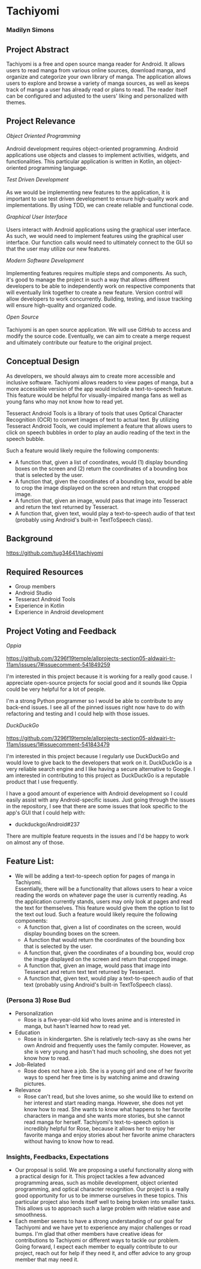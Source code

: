 # Tachiyomi
### Madilyn Simons

## Project Abstract
Tachiyomi is a free and open source manga reader for Android.  It allows users
to read manga from various online sources, download manga, and organize and
categorize your own library of manga.  The application allows users to explore and browse a variety of manga sources, as well as keeps track of manga a user has already read or plans to read.  The reader itself can be configured and adjusted to the users' liking and personalized with themes.

## Project Relevance
_Object Oriented Programming_ <br />  
Android development requires object-oriented programming.  Android applications use objects and classes to implement activities, widgets, and functionalities.  This particular application is written in Kotlin, an object-oriented programming language.

_Test Driven Development_ <br />  
As we would be implementing new features to the application, it is important to use test driven development to ensure high-quality work and implementations.  By using TDD, we can create reliable and functional code.

_Graphical User Interface_ <br />  
Users interact with Android applications using the graphical user interface.  As such, we would need to implement features using the graphical user interface.  Our function calls would need to ultimately connect to the GUI so that the user may utilize our new features.

_Modern Software Development_ <br />  
Implementing features requires multiple steps and components.  As such, it's good to manage the project in such a way that allows different developers to be able to independently work on respective components that will eventually link together to create a new feature.  Version control will allow developers to work concurrently.  Building, testing, and issue tracking will ensure high-quality and organized code.

_Open Source_ <br />  
Tachiyomi is an open source application.  We will use GitHub to access and modify the source code.  Eventually, we can aim to create a merge request and ultimately contribute our feature to the original project.

## Conceptual Design
As developers, we should always aim to create more accessible and inclusive software.  Tachiyomi allows readers to view pages of manga, but a more accessible version of the app would include a text-to-speech feature.  This feature would be helpful for visually-impaired manga fans as well as young fans who may not know how to read yet.

Tesseract Android Tools is a library of tools that uses Optical Character Recognition (OCR) to convert images of text to actual text.  By utilizing Tesseract Android Tools, we could implement a feature that allows users to click on speech bubbles in order to play an audio reading of the text in the speech bubble.

Such a feature would likely require the following components:
- A function that, given a list of coordinates, would (1) display bounding boxes on the screen and (2) return the coordinates of a bounding box that is selected by the user.
- A function that, given the coordinates of a bounding box, would be able to
crop the image displayed on the screen and return that cropped image.
- A function that, given an image, would pass that image into Tesseract and return the text returned by Tesseract.
- A function that, given text, would play a text-to-speech audio of that text (probably using Android's built-in TextToSpeech class).

## Background
https://github.com/tug34641/tachiyomi

## Required Resources
- Group members
- Android Studio
- Tesseract Android Tools
- Experience in Kotlin
- Experience in Android development

## Project Voting and Feedback
_Oppia_ <br />  
https://github.com/3296f19temple/allprojects-section05-aldwairi-tr-11am/issues/7#issuecomment-541849259 <br />  

I'm interested in this project because it is working for a really good cause. I appreciate open-source projects for social good and it sounds like Oppia could be very helpful for a lot of people.

I'm a strong Python programmer so I would be able to contribute to any back-end issues. I see all of the pinned issues right now have to do with refactoring and testing and I could help with those issues.

_DuckDuckGo_ <br />  
https://github.com/3296f19temple/allprojects-section05-aldwairi-tr-11am/issues/1#issuecomment-541843479 <br />  

I'm interested in this project because I regularly use DuckDuckGo and would love to give back to the developers that work on it. DuckDuckGo is a very reliable search engine and I like having a secure alternative to Google. I am interested in contributing to this project as DuckDuckGo is a reputable product that I use frequently.

I have a good amount of experience with Android development so I could easily assist with any Android-specific issues. Just going through the issues in the repository, I see that there are some issues that look specific to the app's GUI that I could help with:

- duckduckgo/Android#237

There are multiple feature requests in the issues and I'd be happy to work on almost any of those.

## Feature List:
- We will be adding a text-to-speech option for pages of manga in Tachiyomi.  
Essentially, there will be a functionality that allows users to hear a voice
reading the words on whatever page the user is currently reading.  As
the application currently stands, users may only look at pages and read the
text for themselves.  This feature would give them the option to list to
the text out loud.  Such a feature would likely require the following components:
    -  A function that, given a list of coordinates on the screen, would display
    bounding boxes on the screen.
    -  A function that would return the coordinates of the bounding box
    that is selected by the user.
    -  A function that, given the coordinates of a bounding box, would crop the
    image displayed on the screen and return that cropped image.
    -  A function that, given an image, would pass that image into Tesseract
    and return text text returned by Tesseract.
    -  A function that, given text, would play a text-to-speech audio of that
    text (probably using Android's built-in TextToSpeech class).


### (Persona 3) Rose Bud
- Personalization
    -  Rose is a five-year-old kid who loves anime and is interested in
    manga, but hasn't learned how to read yet.
- Education
    - Rose is in kindergarten.  She is relatively tech-savy as she owns her own Android and frequently uses the family computer.  However, as she is very
    young and hasn't had much schooling, she does not yet know how to read.
- Job-Related
    - Rose does not have a job.  She is a young girl and one of her favorite
    ways to spend her free time is by watching anime and drawing pictures.
- Relevance
    -  Rose can't read, but she loves anime, so she would like to extend on her
    interest and start reading manga.  However, she does not yet know how to
    read.  She wants to know what happens to her favorite characters in manga
    and she wants more stories, but she cannot read manga for herself.      Tachiyomi's text-to-speech option is incredibly helpful for Rose, because
    it allows her to enjoy her favorite manga and enjoy stories about her
    favorite anime characters without having to know how to read.

### Insights, Feedbacks, Expectations
- Our proposal is solid.  We are proposing a useful functionality along
with a practical design for it.  This project tackles a few advanced programming
areas, such as mobile development, object oriented programming, and optical
character recognition.  Our project is a really good opportunity
for us to be immerse ourselves in these topics.  This particular project also
lends itself well to being broken into smaller tasks.  This allows us to
approach such a large problem with relative ease and smoothness.
- Each member seems to have a strong understanding of our goal for Tachiyomi and
we have yet to experience any major challenges or road bumps.  I'm glad that
other members have creative ideas for contributions to Tachiyomi or different
ways to tackle our problem.  Going forward, I expect each member to equally
contribute to our project, reach out for help if they need it, and offer advice
to any group member that may need it.